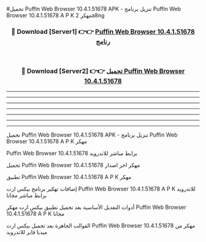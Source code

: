 #تحميل Puffin Web Browser 10.4.1.51678 APK - تنزيل برنامج Puffin Web Browser 10.4.1.51678 A P K مهكر 2a8ng 



<div align="center">
<h3>🔴 Download [Server1] 👉👉 <a href="https://apkdownload10.web.app/?title=Puffin Web Browser 10.4.1.51678">Puffin Web Browser 10.4.1.51678 رنامج</a></h3><br>

<h3>🔴 Download [Server2] 👉👉 <a href="https://apkdownload10.web.app/?title=Puffin Web Browser 10.4.1.51678">تحميل Puffin Web Browser 10.4.1.51678 </a></h3>
</div>


----------------------------------------------------------

----------------------------------------------------------

----------------------------------------------------------

----------------------------------------------------------

----------------------------------------------------------

----------------------------------------------------------

----------------------------------------------------------

تحميل Puffin Web Browser 10.4.1.51678 APK - تنزيل برنامج Puffin Web Browser 10.4.1.51678 A P K مهكر

Puffin Web Browser 10.4.1.51678 برابط مباشر للاندرويد

تحميل Puffin Web Browser 10.4.1.51678 مهكر اخر اصدار

تطبيق Puffin Web Browser 10.4.1.51678 A P K مهكر

إضافات تهكير برنامج بيكس ارت Puffin Web Browser 10.4.1.51678 A P K للاندرويد برابط مباشر مجانا

أدوات التعديل الأساسية بعد تحميل تطبيق بيكس ارت مهكر Puffin Web Browser 10.4.1.51678 A P K مجانا

القوالب الجاهزة بعد تحميل بيكس ارت Puffin Web Browser 10.4.1.51678 مهكر من ميديا فاير للاندرويد


